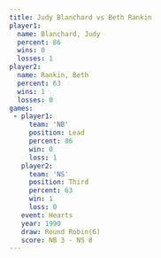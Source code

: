 ```yaml
---
title: Judy Blanchard vs Beth Rankin
player1:               
  name: Blanchard, Judy
  percent: 86          
  wins: 0              
  losses: 1            
player2:               
  name: Rankin, Beth   
  percent: 63          
  wins: 1              
  losses: 0            
games:
 - player1:        
     team: 'NB'    
     position: Lead
     percent: 86   
     win: 0        
     loss: 1       
   player2:         
     team: 'NS'     
     position: Third
     percent: 63    
     win: 1         
     loss: 0        
   event: Hearts       
   year: 1990          
   draw: Round Robin(6)
   score: NB 3 - NS 8  
---
```

